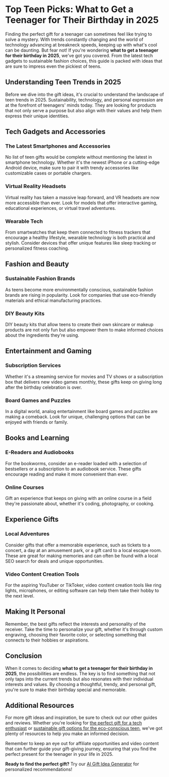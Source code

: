 # Top Teen Picks: What to Get a Teenager for Their Birthday in 2025

Finding the perfect gift for a teenager can sometimes feel like trying to solve a mystery. With trends constantly changing and the world of technology advancing at breakneck speeds, keeping up with what's cool can be daunting. But fear not! If you're wondering **what to get a teenager for their birthday in 2025**, we've got you covered. From the latest tech gadgets to sustainable fashion choices, this guide is packed with ideas that are sure to impress even the pickiest of teens.

## Understanding Teen Trends in 2025

Before we dive into the gift ideas, it's crucial to understand the landscape of teen trends in 2025. Sustainability, technology, and personal expression are at the forefront of teenagers' minds today. They are looking for products that not only serve a purpose but also align with their values and help them express their unique identities.

## Tech Gadgets and Accessories

### The Latest Smartphones and Accessories

No list of teen gifts would be complete without mentioning the latest in smartphone technology. Whether it's the newest iPhone or a cutting-edge Android device, make sure to pair it with trendy accessories like customizable cases or portable chargers.

### Virtual Reality Headsets

Virtual reality has taken a massive leap forward, and VR headsets are now more accessible than ever. Look for models that offer interactive gaming, educational experiences, or virtual travel adventures.

### Wearable Tech

From smartwatches that keep them connected to fitness trackers that encourage a healthy lifestyle, wearable technology is both practical and stylish. Consider devices that offer unique features like sleep tracking or personalized fitness coaching.

## Fashion and Beauty

### Sustainable Fashion Brands

As teens become more environmentally conscious, sustainable fashion brands are rising in popularity. Look for companies that use eco-friendly materials and ethical manufacturing practices.

### DIY Beauty Kits

DIY beauty kits that allow teens to create their own skincare or makeup products are not only fun but also empower them to make informed choices about the ingredients they're using.

## Entertainment and Gaming

### Subscription Services

Whether it's a streaming service for movies and TV shows or a subscription box that delivers new video games monthly, these gifts keep on giving long after the birthday celebration is over.

### Board Games and Puzzles

In a digital world, analog entertainment like board games and puzzles are making a comeback. Look for unique, challenging options that can be enjoyed with friends or family.

## Books and Learning

### E-Readers and Audiobooks

For the bookworms, consider an e-reader loaded with a selection of bestsellers or a subscription to an audiobook service. These gifts encourage reading and make it more convenient than ever.

### Online Courses

Gift an experience that keeps on giving with an online course in a field they're passionate about, whether it's coding, photography, or cooking.

## Experience Gifts

### Local Adventures

Consider gifts that offer a memorable experience, such as tickets to a concert, a day at an amusement park, or a gift card to a local escape room. These are great for making memories and can often be found with a local SEO search for deals and unique opportunities.

### Video Content Creation Tools

For the aspiring YouTuber or TikToker, video content creation tools like ring lights, microphones, or editing software can help them take their hobby to the next level.

## Making It Personal

Remember, the best gifts reflect the interests and personality of the receiver. Take the time to personalize your gift, whether it's through custom engraving, choosing their favorite color, or selecting something that connects to their hobbies or aspirations.

## Conclusion

When it comes to deciding **what to get a teenager for their birthday in 2025**, the possibilities are endless. The key is to find something that not only taps into the current trends but also resonates with their individual interests and values. By choosing a thoughtful, trendy, and personal gift, you're sure to make their birthday special and memorable.

## Additional Resources

For more gift ideas and inspiration, be sure to check out our other guides and reviews. Whether you're looking for [the perfect gift for a tech enthusiast](#) or [sustainable gift options for the eco-conscious teen](#), we've got plenty of resources to help you make an informed decision.

Remember to keep an eye out for affiliate opportunities and video content that can further guide your gift-giving journey, ensuring that you find the perfect present for the teenager in your life in 2025.

**Ready to find the perfect gift?** Try our [AI Gift Idea Generator](https://bright-gift.com) for personalized recommendations!